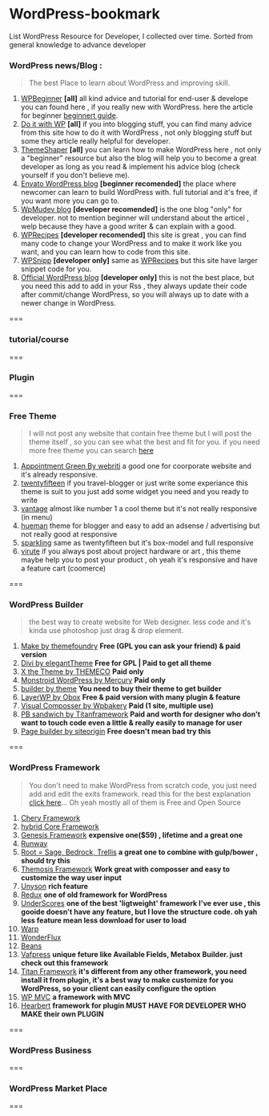 # WordPress-bookmark
List WordPress Resource for Developer, I collected  over time. Sorted from general knowledge to advance developer

### WordPress news/Blog :
> The best Place to learn about WordPress and improving skill.

  1. [WPBeginner](http://www.wpbeginner.com/) **[all]** all kind advice and tutorial for end-user & develope you can found here , if you really new with WordPress. here the article for beginner [beginnert guide](http://www.wpbeginner.com/guides/).
  2. [Do it with WP](https://www.doitwithwp.com/) **[all]** if you into blogging stuff, you can find many advice from this site how to do it with WordPress , not only blogging stuff but some they article really helpful for developer.
  3. [ThemeShaper](http://themeshaper.com/) **[all]** you can learn how to make WordPress here , not only a "beginner" resource but also the blog will help you to become a great developer as long as you read & implement his advice blog (check yourself if you don't believe me).
  4. [Envato WordPress blog](http://code.tutsplus.com/categories/wordpress) **[beginner recomended]** the place where newcomer can learn to build WordPress with. full tutorial and it's free, if you want more you can go to.
  5. [WpMudev blog](https://premium.wpmudev.org/blog/) **[developer recomended]** is the one blog "only" for developer. not to mention beginner will understand about the articel , welp because they have a good writer & can explain with a good.
  6. [WPRecipes](http://www.wprecipes.com/) **[developer recomended]** this site is great , you can find many code to change your WordPress and to make it work like you want, and you can learn how to code from this site.
  7. [WPSnipp](http://wpsnipp.com/) **[developer only]** same as [WPRecipes](http://www.wprecipes.com/) but this site have larger snippet code for you.
  8. [Official WordPress blog](https://wordpress.org/news/) **[developer only]** this is not the best place, but you need this add to add in your Rss , they always update their code after commit/change WordPress, so you will always up to date with a newer change in WordPress.
  
===

### tutorial/course

===

### Plugin 

===

### Free Theme
> I will not post any website that contain free theme but I will post the theme itself , so you can see what the best and fit for you. if you need more free theme you can search [here](https://wordpress.org/themes/)

 1. [Appointment Green By webriti](https://wordpress.org/themes/appointment-green/) a good one for coorporate website and it's already responsive.
 2. [twentyfifteen](https://wordpress.org/themes/twentyfifteen/) if you travel-blogger or just write some experiance this theme is suit to you just add some widget you need and you ready to write 
 3. [vantage](https://wordpress.org/themes/vantage/) almost like number 1 a cool theme but it's not really responsive (in menu)
 4. [hueman](https://wordpress.org/themes/hueman/) theme for blogger and easy to add an adsense / advertising but not really good at responsive
 5. [sparkling](https://wordpress.org/themes/sparkling/) same as twentyfifteen but it's box-model and full responsive
 6. [virute](http://www.kadencethemes.com/product/virtue-free-theme/) if you always post about project hardware or art , this theme maybe help you to post your product , oh yeah it's responsive and have a feature cart (coomerce)


===

### WordPress Builder 
> the best way to create website for Web designer. less code and it's kinda use photoshop just drag & drop element.

 1. [Make by themefoundry](https://thethemefoundry.com/wordpress-themes/make/) **Free (GPL you can ask your friend) & paid version**
 2. [Divi by elegantTheme](http://www.elegantthemes.com/gallery/divi/) **Free for GPL | Paid to get all theme**
 3. [X the Theme by THEMECO](http://themeforest.net/item/x-the-theme/5871901?ref=broaris) **Paid only**
 4. [Monstroid WordPress by Mercury](http://www.templatemonster.com/wordpress-themes/monstroid/) **Paid only**
 5. [builder by theme](http://themify.me/builder) **You need to buy their theme to get builder**
 6. [LayerWP by Obox](http://www.layerswp.com/) **Free & paid version with many plugin & feature**
 7. [Visual Composser by Wpbakery](http://vc.wpbakery.com/) **Paid (1 site, multiple use)**
 8. [PB sandwich by Titanframework](https://pagebuildersandwich.com/) **Paid and worth for designer who don't want to touch code even a little & really easily to manage for user**
 9. [Page builder by siteorigin](https://siteorigin.com/page-builder/) **Free doesn't mean bad try this**

===

### WordPress Framework 
> You don't need to make WordPress from scratch code, you just need add and edit the exits framework.
> read this for the best explanation [click here](https://premium.wpmudev.org/blog/choosing-a-wordpress-theme-framework-the-ultimate-guide/)... Oh yeah mostly all of them is Free and Open Source

1. [Chery Framework](http://www.cherryframework.com/)
2. [hybrid Core Framework](http://themehybrid.com/hybrid-core)
3. [Genesis Framework](http://my.studiopress.com/themes/genesis/) **expensive one($59) , lifetime and a great one**
4. [Runway](http://runwaywp.com/)
5. [Root = Sage, Bedrock, Trellis](https://roots.io/)  **a great one to combine with gulp/bower , should try this**
6. [Themosis Framework](http://framework.themosis.com/) **Work great with composser and easy to customize the way user input**
7. [Unyson](http://unyson.io/) **rich feature**
8. [Redux](https://reduxframework.com/) **one of old framework for WordPress**
9. [UnderScores](http://underscores.me/) **one of the best 'ligtweight' framework I've ever use , this gooide doesn't have any feature, but I love the structure code. oh yah less feature mean less download for user to load**
10. [Warp](https://yootheme.com/themes/warp-framework)
11. [WonderFlux](http://wonderflux.com/)
12. [Beans](http://www.getbeans.io/)
13. [Vafpress](http://vafpress.com/vafpress-framework/) **unique feture like Available Fields, Metabox Builder. just check out this framework**
14. [Titan Framework](http://www.titanframework.net/) **it's different from any other framework, you need install it from plugin, it's a best way to make customize for you WordPress, so your client can easily configure the option**
15. [WP MVC](http://wpmvc.org/) **a framework with MVC**
16. [Hearbert](http://getherbert.com/) **framework for plugin MUST HAVE FOR DEVELOPER WHO MAKE their own PLUGIN**

===

### WordPress Business

===

### WordPress Market Place

===
